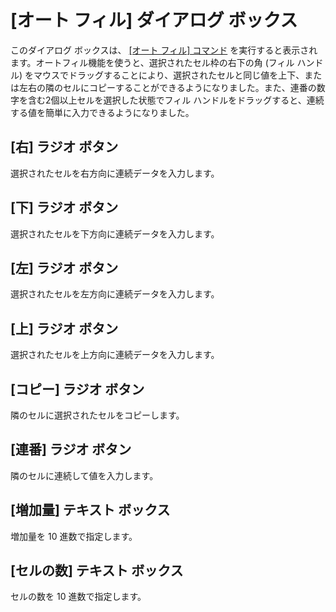 # \[オート フィル\] ダイアログ ボックス

このダイアログ ボックスは、 [\[オート フィル\] コマンド](../../cmd/insert/auto_fill) を実行すると表示されます。オートフィル機能を使うと、選択されたセル枠の右下の角 (フィル ハンドル) をマウスでドラッグすることにより、選択されたセルと同じ値を上下、または左右の隣のセルにコピーすることができるようになりました。また、連番の数字を含む2個以上セルを選択した状態でフィル ハンドルをドラッグすると、連続する値を簡単に入力できるようになりました。

## \[右\] ラジオ ボタン

選択されたセルを右方向に連続データを入力します。

## \[下\] ラジオ ボタン

選択されたセルを下方向に連続データを入力します。

## \[左\] ラジオ ボタン

選択されたセルを左方向に連続データを入力します。

## \[上\] ラジオ ボタン

選択されたセルを上方向に連続データを入力します。

## \[コピー\] ラジオ ボタン

隣のセルに選択されたセルをコピーします。

## \[連番\] ラジオ ボタン

隣のセルに連続して値を入力します。

## \[増加量\] テキスト ボックス

増加量を 10 進数で指定します。

## \[セルの数\] テキスト ボックス

セルの数を 10 進数で指定します。

